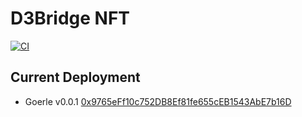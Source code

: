 # D3Bridge NFT
[![CI](https://github.com/xinbenlv/donkey-decay-club/actions/workflows/ci.yml/badge.svg)](https://github.com/xinbenlv/donkey-decay-club/actions/workflows/ci.yml)

## Current Deployment

- Goerle v0.0.1 [0x9765eFf10c752DB8Ef81fe655cEB1543AbE7b16D](https://goerli.etherscan.io/address/0x9765eFf10c752DB8Ef81fe655cEB1543AbE7b16D#writeContract)
